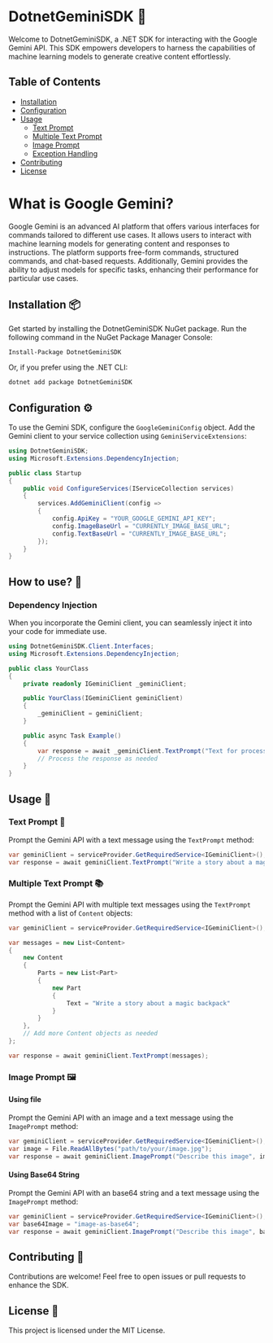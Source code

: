 # DotnetGeminiSDK 🚀

Welcome to DotnetGeminiSDK, a .NET SDK for interacting with the Google Gemini API. This SDK empowers developers to harness the capabilities of machine learning models to generate creative content effortlessly.

## Table of Contents
- [Installation](#installation)
- [Configuration](#configuration)
- [Usage](#usage)
  - [Text Prompt](#text-prompt)
  - [Multiple Text Prompt](#multiple-text-prompt)
  - [Image Prompt](#image-prompt)
  - [Exception Handling](#exception-handling)
- [Contributing](#contributing)
- [License](#license)

# What is Google Gemini?
Google Gemini is an advanced AI platform that offers various interfaces for commands tailored to different use cases. It allows users to interact with machine learning models for generating content and responses to instructions. The platform supports free-form commands, structured commands, and chat-based requests. Additionally, Gemini provides the ability to adjust models for specific tasks, enhancing their performance for particular use cases.

## Installation 📦
Get started by installing the DotnetGeminiSDK NuGet package. Run the following command in the NuGet Package Manager Console:

```sh
Install-Package DotnetGeminiSDK
```

Or, if you prefer using the .NET CLI:

```sh
dotnet add package DotnetGeminiSDK
```

## Configuration ⚙️
To use the Gemini SDK, configure the `GoogleGeminiConfig` object. Add the Gemini client to your service collection using `GeminiServiceExtensions`:

```csharp
using DotnetGeminiSDK;
using Microsoft.Extensions.DependencyInjection;

public class Startup
{
    public void ConfigureServices(IServiceCollection services)
    {
        services.AddGeminiClient(config =>
        {
            config.ApiKey = "YOUR_GOOGLE_GEMINI_API_KEY";
            config.ImageBaseUrl = "CURRENTLY_IMAGE_BASE_URL";
            config.TextBaseUrl = "CURRENTLY_IMAGE_BASE_URL";
        });
    }
}
```

## How to use? 🔎
### Dependency Injection

When you incorporate the Gemini client, you can seamlessly inject it into your code for immediate use.

```csharp
using DotnetGeminiSDK.Client.Interfaces;
using Microsoft.Extensions.DependencyInjection;

public class YourClass
{
    private readonly IGeminiClient _geminiClient;

    public YourClass(IGeminiClient geminiClient)
    {
        _geminiClient = geminiClient;
    }

    public async Task Example()
    {
        var response = await _geminiClient.TextPrompt("Text for processing");
        // Process the response as needed
    }
}
```

## Usage 🚀
### Text Prompt 📝
Prompt the Gemini API with a text message using the `TextPrompt` method:

```csharp
var geminiClient = serviceProvider.GetRequiredService<IGeminiClient>();
var response = await geminiClient.TextPrompt("Write a story about a magic backpack");
```

### Multiple Text Prompt 📚
Prompt the Gemini API with multiple text messages using the `TextPrompt` method with a list of `Content` objects:

```csharp
var geminiClient = serviceProvider.GetRequiredService<IGeminiClient>();

var messages = new List<Content>
{
    new Content
    {
        Parts = new List<Part>
        {
            new Part
            {
                Text = "Write a story about a magic backpack"
            }
        }
    },
    // Add more Content objects as needed
};

var response = await geminiClient.TextPrompt(messages);
```

### Image Prompt 🖼️
#### Using file
Prompt the Gemini API with an image and a text message using the `ImagePrompt` method:

```csharp
var geminiClient = serviceProvider.GetRequiredService<IGeminiClient>();
var image = File.ReadAllBytes("path/to/your/image.jpg");
var response = await geminiClient.ImagePrompt("Describe this image", image, ImageMimeType.Jpeg);
```

#### Using Base64 String
Prompt the Gemini API with an base64 string and a text message using the `ImagePrompt` method:

```csharp
var geminiClient = serviceProvider.GetRequiredService<IGeminiClient>();
var base64Image = "image-as-base64";
var response = await geminiClient.ImagePrompt("Describe this image", base64Image, ImageMimeType.Jpeg);
```


## Contributing 🤝
Contributions are welcome! Feel free to open issues or pull requests to enhance the SDK.

## License 📜
This project is licensed under the MIT License.
